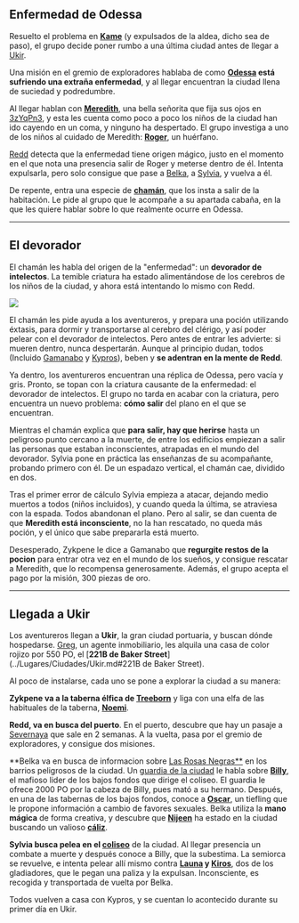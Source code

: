 ## **Enfermedad de Odessa**
Resuelto el problema en **[Kame](../Lugares/Ciudades/Kame.md)** (y expulsados de la aldea, dicho sea de paso), el grupo decide poner rumbo a una última ciudad antes de llegar a [Ukir](../Lugares/Ciudades/Ukir.md).

Una misión en el gremio de exploradores hablaba de como **[Odessa](../Lugares/Ciudades/Odessa.md) está sufriendo una extraña enfermedad**, y al llegar encuentran la ciudad llena de suciedad y podredumbre.

Al llegar hablan con **[Meredith](../Personajes/Meredith.md)**, una bella señorita que fija sus ojos en [3zYqPn3](../Personajes/Grupo/3zYqPn3%20UcHiW4.md), y esta les cuenta como poco a poco los niños de la ciudad han ido cayendo en un coma, y ninguno ha despertado. El grupo investiga a uno de los niños al cuidado de Meredith: **[Roger](../Personajes/Roger.md)**, un huérfano.

[Redd](../Personajes/Grupo/Redd%20el%20Ilmater.md) detecta que la enfermedad tiene origen mágico, justo en el momento en el que nota una presencia salir de Roger y meterse dentro de él. Intenta expulsarla, pero solo consigue que pase a [Belka](../Personajes/Grupo/Belka%20Poparrosa.md), a [Sylvia](../Personajes/Grupo/Sylvia.md), y vuelva a él. 

De repente, entra una especie de **[chamán](../Personajes/Desconocidos/Chamán%20de%20Odessa.md)**, que los insta a salir de la habitación. Le pide al grupo que le acompañe a su apartada cabaña, en la que les quiere hablar sobre lo que realmente ocurre en Odessa.

---
## **El devorador**

El chamán les habla del origen de la "enfermedad": un **devorador de intelectos**. 
La temible criatura ha estado alimentándose de los cerebros de los niños de la ciudad, y ahora está intentando lo mismo con Redd. 

![](https://static.wikia.nocookie.net/forgottenrealms/images/5/53/Intellectdevourer5e.png)

El chamán les pide ayuda a los aventureros, y prepara una poción utilizando éxtasis, para dormir y transportarse al cerebro del clérigo, y así poder pelear con el devorador de intelectos. Pero antes de entrar les advierte: si mueren dentro, nunca despertarán. Aunque al principio dudan, todos (Incluido [Gamanabo](../Personajes/Gamanabo.md) y [Kypros](../Personajes/Kypros.md)), beben y **se adentran en la mente de Redd**.

Ya dentro, los aventureros encuentran una réplica de Odessa, pero vacía y gris. Pronto, se topan con la criatura causante de la enfermedad: el devorador de intelectos. El grupo no tarda en acabar con la criatura, pero encuentra un nuevo problema: **cómo salir** del plano en el que se encuentran.

Mientras el chamán explica que **para salir, hay que herirse** hasta un peligroso punto cercano a la muerte, de entre los edificios empiezan a salir las personas que estaban inconscientes, atrapadas en el mundo del devorador. Sylvia pone en práctica las enseñanzas de su acompañante, probando primero con él. De un espadazo vertical, el chamán cae, dividido en dos.

Tras el primer error de cálculo Sylvia empieza a atacar, dejando medio muertos a todos (niños incluidos), y cuando queda la última, se atraviesa con la espada. Todos abandonan el plano. Pero al salir, se dan cuenta de que **Meredith está inconsciente**, no la han rescatado, no queda más poción, y el único que sabe prepararla está muerto.

Desesperado, Zykpene le dice a Gamanabo que **regurgite restos de la pocion** para entrar otra vez en el mundo de los sueños, y consigue rescatar a Meredith, que lo recompensa generosamente.  Además, el grupo acepta el pago por la misión, 300 piezas de oro.

---
## **Llegada a Ukir**

Los aventureros llegan a **Ukir**, la gran ciudad portuaria, y buscan dónde hospedarse. [Greg](../Personajes/Greg.md), un agente inmobiliario, les alquila una casa de color rojizo por 550 PO, el [**221B de Baker Street**](../Lugares/Ciudades/Ukir.md#221B de Baker Street).

Al poco de instalarse, cada uno se pone a explorar la ciudad a su manera:

**Zykpene va a la taberna élfica de [Treeborn](../Lugares/Ciudades/Ukir.md#Treeborn)** y liga con una elfa de las habituales de la taberna, [**Noemi**](../Personajes/Noemi.md).

**Redd, va en busca del puerto**. En el puerto, descubre que hay un pasaje a [Severnaya](../Lugares/Ciudades/Severnaya.md) que sale en 2 semanas. A la vuelta, pasa por el gremio de exploradores, y consigue dos misiones.

**Belka va en busca de informacion sobre [Las Rosas Negras**](../Organizaciones/Las%20Rosas%20Negras.md) en los barrios peligrosos de la ciudad. Un [guardia de la ciudad](../Personajes/Desconocidos/Guardia%20de%20Ukir.md) le habla sobre **[Billy](../Personajes/Billy.md)**, el mafioso lider de los bajos fondos que dirige el coliseo. El guardia le ofrece 2000 PO por la cabeza de Billy, pues mató a su hermano. Después, en una de las tabernas de los bajos fondos, conoce a **[Oscar](../Personajes/Oscar.md)**, un tiefling que le propone información a cambio de favores sexuales. Belka utiliza la **mano mágica** de forma creativa, y descubre que **[Nijeen](../Personajes/Nijeen.md)** ha estado en la ciudad buscando un valioso [**cáliz**](../Otros/Cáliz%20de%20Loviatar.md).

**Sylvia busca pelea en el [coliseo](../Lugares/Ciudades/Ukir.md#Coliseo)** de la ciudad. Al llegar presencia un combate a muerte y después conoce a Billy, que la subestima. La semiorca se revuelve, e intenta pelear allí mismo contra **[Launa](../Personajes/Launa.md) y [Kiros](../Personajes/Kiros.md)**, dos de los gladiadores, que le pegan una paliza y la expulsan. Inconsciente, es recogida y transportada de vuelta por Belka.

Todos vuelven a casa con Kypros, y se cuentan lo acontecido durante su primer día en Ukir.